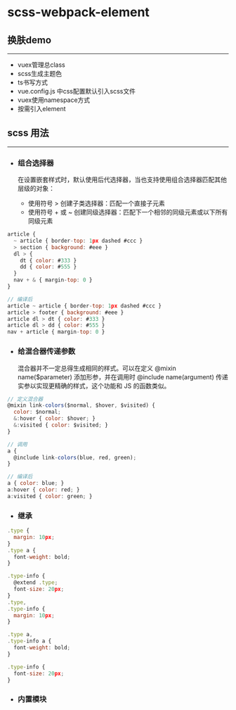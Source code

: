 # scss-webpack-element

## 换肤demo
---
* vuex管理总class
* scss生成主题色
* ts书写方式
* vue.config.js 中css配置默认引入scss文件
* vuex使用namespace方式
* 按需引入element



## scss 用法
---
* ### 组合选择器
    在设置嵌套样式时，默认使用后代选择器，当也支持使用组合选择器匹配其他层级的对象：

    - 使用符号 > 创建子类选择器：匹配一个直接子元素
    - 使用符号 + 或 ~ 创建同级选择器：匹配下一个相邻的同级元素或以下所有同级元素

``` javascript
article {
  ~ article { border-top: 1px dashed #ccc }
  > section { background: #eee }
  dl > {
    dt { color: #333 }
    dd { color: #555 }
  }
  nav + & { margin-top: 0 }
}

// 编译后
article ~ article { border-top: 1px dashed #ccc }
article > footer { background: #eee }
article dl > dt { color: #333 }
article dl > dd { color: #555 }
nav + article { margin-top: 0 }

```

* ### 给混合器传递参数
    混合器并不一定总得生成相同的样式。可以在定义 @mixin name($parameter) 添加形参，并在调用时 @include name(argument) 传递实参以实现更精确的样式，这个功能和 JS 的函数类似。

``` javascript
// 定义混合器
@mixin link-colors($normal, $hover, $visited) {
  color: $normal;
  &:hover { color: $hover; }
  &:visited { color: $visited; }
}

// 调用
a {
  @include link-colors(blue, red, green);
}

// 编译后
a { color: blue; }
a:hover { color: red; }
a:visited { color: green; }
```

* ### 继承

``` javascript
.type {
  margin: 10px;
}
.type a {
  font-weight: bold;
}

.type-info {
  @extend .type;
  font-size: 20px;
}
.type,
.type-info {
  margin: 10px;
}

.type a,
.type-info a {
  font-weight: bold;
}

.type-info {
  font-size: 20px;
}
```

* ### 内置模块
